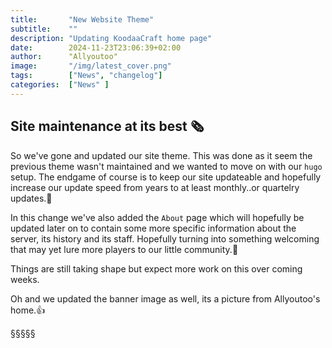 ```yaml
---
title:       "New Website Theme"
subtitle:    ""
description: "Updating KoodaaCraft home page"
date:        2024-11-23T23:06:39+02:00
author:      "Allyoutoo"
image:       "/img/latest_cover.png"
tags:        ["News", "changelog"]
categories:  ["News" ]
---
```


## Site maintenance at its best 🗞️ 

So we've gone and updated our site theme.
This was done as it seem the previous theme wasn't maintained and we wanted to move on with our `hugo` setup.
The endgame of course is to keep our site updateable and hopefully increase our update speed from years
to at least monthly..or quartelry updates.🤔 

In this change we've also added the `About` page which will hopefully be updated later on to contain some more
specific information about the server, its history and its staff. Hopefully turning into something welcoming that may yet lure more players to our little community.🚀 

Things are still taking shape but expect more work on this over coming weeks.

Oh and we updated the banner image as well, its a picture from Allyoutoo's home.👍 

§§§§§